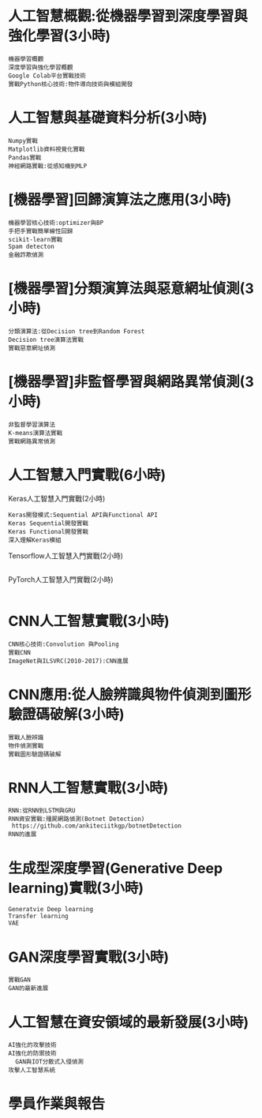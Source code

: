# 人工智慧概觀:從機器學習到深度學習與強化學習(3小時)
```
機器學習概觀
深度學習與強化學習概觀
Google Colab平台實戰技術
實戰Python核心技術:物件導向技術與模組開發
```
# 人工智慧與基礎資料分析(3小時)
```
Numpy實戰
Matplotlib資料視覺化實戰
Pandas實戰
神經網路實戰:從感知機到MLP
```
# [機器學習]回歸演算法之應用(3小時)
```
機器學習核心技術:optimizer與BP
手把手實戰簡單線性回歸
scikit-learn實戰
Spam detecton
金融詐欺偵測
```
# [機器學習]分類演算法與惡意網址偵測(3小時)
```
分類演算法:從Decision tree到Random Forest
Decision tree演算法實戰
實戰惡意網址偵測
```
# [機器學習]非監督學習與網路異常偵測(3小時)
```
非監督學習演算法
K-means演算法實戰
實戰網路異常偵測
```
# 人工智慧入門實戰(6小時)

Keras人工智慧入門實戰(2小時)
```
Keras開發模式:Sequential API與Functional API
Keras Sequential開發實戰
Keras Functional開發實戰
深入理解Keras模組
```
Tensorflow人工智慧入門實戰(2小時)
```

```
PyTorch人工智慧入門實戰(2小時)
```

```

# CNN人工智慧實戰(3小時)
```
CNN核心技術:Convolution 與Pooling
實戰CNN
ImageNet與ILSVRC(2010-2017):CNN進展
```
# CNN應用:從人臉辨識與物件偵測到圖形驗證碼破解(3小時)
```
實戰人臉辨識
物件偵測實戰
實戰圖形驗證碼破解
```
# RNN人工智慧實戰(3小時)
```
RNN:從RNN到LSTM與GRU
RNN資安實戰:殭屍網路偵測(Botnet Detection) 
 https://github.com/ankiteciitkgp/botnetDetection
RNN的進展
```
# 生成型深度學習(Generative Deep learning)實戰(3小時)
```
Generatvie Deep learning
Transfer learning
VAE
```
# GAN深度學習實戰(3小時)
```
實戰GAN
GAN的最新進展
```
# 人工智慧在資安領域的最新發展(3小時)
```
AI強化的攻擊技術
AI強化的防禦技術
  GAN與IOT分散式入侵偵測
攻擊人工智慧系統
```

# 學員作業與報告
```

```
